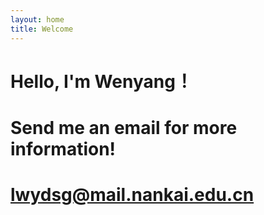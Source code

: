 ```yaml
---
layout: home
title: Welcome
---
```


# Hello, I'm Wenyang！

# Send me an email for more information!

# [lwydsg@mail.nankai.edu.cn](mailto:lwydsg@mail.nankai.edu.cn)


